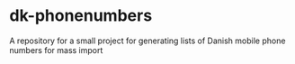 # dk-phonenumbers
A repository for a small project for generating lists of Danish mobile phone numbers for mass import

